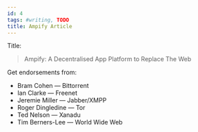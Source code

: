 ```yaml
---
id: 4
tags: #writing, TODO
title: Ampify Article
---
```


Title:

> Ampify: A Decentralised App Platform to Replace The Web

Get endorsements from:

* Bram Cohen — Bittorrent
* Ian Clarke — Freenet
* Jeremie Miller — Jabber/XMPP
* Roger Dingledine — Tor
* Ted Nelson — Xanadu
* Tim Berners-Lee — World Wide Web